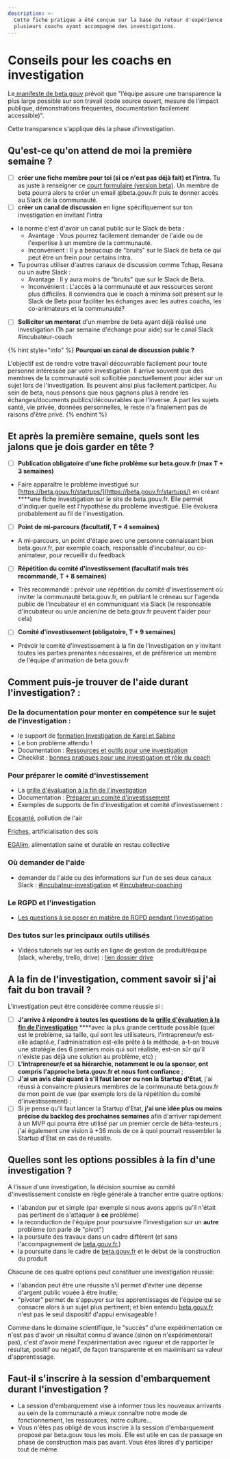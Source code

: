 ```yaml
---
description: >-
  Cette fiche pratique a été conçue sur la base du retour d'expérience de
  plusieurs coachs ayant accompagné des investigations.
---
```


# Conseils pour les coachs en investigation

Le[ manifeste de beta.gouv](https://beta.gouv.fr/approche/manifeste) prévoit que "l’équipe assure une transparence la plus large possible sur son travail \(code source ouvert, mesure de l’impact publique, démonstrations fréquentes, documentation facilement accessible\)".

Cette transparence s'applique dès la phase d'investigation.

## Qu'est-ce qu'on attend de moi la première semaine ?

* [ ] **créer une fiche membre pour toi \(si ce n'est pas déjà fait\) et l'intra**. Tu as juste à renseigner ce [court formulaire \(version beta\)](https://secretariat.incubateur.net/onboarding). Un membre de beta pourra alors te créer un email @beta.gouv.fr puis te donner accès au Slack de la communauté.
* [ ] **créer un canal de discussion** en ligne spécifiquement sur ton investigation en invitant l'intra
* la norme c'est d'avoir un canal public sur le Slack de beta : 
  * Avantage : Vous pourrez facilement demander de l'aide ou de l'expertise à un membre de la communauté.
  * Inconvénient : Il y a beaucoup de "bruits" sur le Slack de beta ce qui peut être un frein pour certains intra.
* Tu pourras utiliser d'autres canaux de discussion comme Tchap, Resana ou un autre Slack :
  * Avantage : Il y aura moins de "bruits" que sur le Slack de Beta. 
  * Inconvénient : L'accès à la communauté et aux ressources seront plus difficiles. Il conviendra que le coach à minima soit présent sur le Slack de Beta pour faciliter les échanges avec les autres coachs, les co-animateurs et la communauté?
* [ ] **Solliciter un mentorat** d'un membre de beta ayant déjà réalisé une investigation \(1h par semaine d'échange pour aide\) sur le canal Slack \#incubateur-coach

{% hint style="info" %}
**Pourquoi un canal de discussion public ?**

L'objectif est de rendre votre travail découvrable facilement pour toute personne intéressée par votre investigation. Il arrive souvent que des membres de la communauté soit sollicitée ponctuellement pour aider sur un sujet lors de l'investigation. Ils peuvent ainsi plus facilement participer. Au sein de beta, nous pensons que nous gagnons plus à rendre les échanges/documents publics/découvrables que l'inverse. A part les sujets santé, vie privée, données personnelles, le reste n'a finalement pas de raisons d'être privé.
{% endhint %}



## Et après la première semaine, quels sont les jalons que je dois garder en tête ?

* [ ] **Publication obligatoire d'une fiche problème sur beta.gouv.fr \(max T + 3 semaines\)**
* Faire apparaître le problème investigué sur [https://beta.gouv.fr/startups/](https://beta.gouv.fr/startups/) en créant ****une fiche investigation sur le site de beta.gouv.fr. Elle permet d'indiquer quelle est l'hypothèse du problème investigué. Elle évoluera probablement au fil de l'investigation.
* [ ] **Point de mi-parcours \(facultatif, T + 4 semaines\)**
* A mi-parcours, un point d'étape avec une personne connaissant bien beta.gouv.fr, par exemple coach, responsable d'incubateur, ou co-animateur, pour recueillir du feedback
* [ ] **Répétition du comité d'investissement \(facultatif mais très recommandé, T + 8 semaines\)**
* Très recommandé : prévoir une répétition du comité d'investissement où inviter la communauté beta.gouv.fr, en publiant le créneau sur l'agenda public de l'incubateur et en communiquant via Slack \(le responsable d'incubateur ou un/e ancien/ne de beta.gouv.fr peuvent t'aider pour cela\)
* [ ] **Comité d'investissement \(obligatoire, T + 9 semaines\)**
* Prévoir le comité d'investissement à la fin de l'investigation en y invitant toutes les parties prenantes nécessaires, et de préférence un membre de l'équipe d'animation de beta.gouv.fr

## Comment puis-je trouver de l'aide durant l'investigation? :

### De la documentation pour monter en compétence sur le sujet de l'investigation :

* le support de [formation Investigation de Karel et Sabine](https://docs.google.com/presentation/d/1YCM9A1aoge-0YbSEowamOX939-JftdYfJd6QnZZRFzw/edit#slide=id.g89cb07a65b_1_1448)
* Le bon problème attendu !
* Documentation : [Ressources et outils pour une investigation](https://pad.incubateur.net/fYKvdWPASNKzpwAWEcZyGA)
* Checklist : [bonnes pratiques pour une investigation et rôle du coach](https://pad.incubateur.net/dbob_tzxRMSMMMpRGcjZyw) 

### Pour préparer le comité d'investissement

* La [grille d'évaluation à la fin de l'investigation](https://beta.gouv.fr/content/docs/grille_lancement.pdf)
* Documentation : [Préparer un comité d'investissement](https://doc.incubateur.net/startups/preparer-un-comite-dinvestissement)
* Exemples de supports de fin d'investigation et comité d'investissement : 

[Ecosanté](https://docs.google.com/presentation/d/1P9waJEbvcT1hASOX2PqcylrTuuc3ocla8e9Rx5dYEvw/edit#slide=id.g6e25175204_0_4), pollution de l'air

[Friches](https://docs.google.com/presentation/d/10PB_jf7nMrZi3tWeVwjUkMeiincYnGLtiu72VsA_gU8/edit#slide=id.p), artificialisation des sols

[EGAlim](https://docs.google.com/presentation/d/1SVOWf08QOhTVoTIWm9rOPbAh-fg0Yx6OREHm6A_ABJA/edit?ts=5f928c5c#slide=id.gbae33034312e0c_580), alimentation saine et durable en restau collective

### Où demander de l'aide

* demander de l'aide ou des informations sur l'un de ses deux canaux Slack : [\#incubateur-investigation](https://startups-detat.slack.com/archives/CG21S6TSB) et [\#incubateur-coaching](https://startups-detat.slack.com/archives/C7XT3PJKH)

### Le RGPD et l'investigation

* [Les questions à se poser en matière de RGPD pendant l'investigation](https://doc.incubateur.net/startups/rgpd-and-securite/guide-rgpd-securite#phase-dinvestigation) 

### Des tutos sur les principaux outils utilisés

* Vidéos tutoriels sur les outils en ligne de gestion de produit/équipe \(slack, whereby, trello, drive\) : [lien dossier drive](https://drive.google.com/drive/folders/10qMmlHCYjL6XwmnLyQXC1iJlCOljFL2n?usp=sharing)

## A la fin de l'investigation, comment savoir si j'ai fait du bon travail ?

L'investigation peut être considérée comme réussie si :

* [ ] **J'arrive à répondre à toutes les questions de la** [**grille d'évaluation à la fin de l'investigation**](https://beta.gouv.fr/content/docs/grille_lancement.pdf) ****avec la plus grande certitude possible \(quel est le problème, sa taille, qui sont les utilisateurs, l'intrapreneur/e est-elle adapté.e, l'administration est-elle prête à la méthode, a-t-on trouvé une stratégie des 6 premiers mois qui soit réaliste, est-on sûr qu'il n'existe pas déjà une solution au problème, etc\) ;
* [ ] **L'intrapreneur/e et sa hiérarchie, notamment le ou la sponsor, ont compris l'approche beta.gouv.fr et nous font confiance** ;
* [ ] **J'ai un avis clair quant à s'il faut lancer ou non la Startup d'Etat**, j'ai réussi à convaincre plusieurs membres de la communauté beta.gouv.fr de mon point de vue \(par exemple lors de la répétition du comité d'investissement\) ;
* [ ] Si je pense qu'il faut lancer la Startup d'Etat, **j'ai une idée plus ou moins précise du backlog des prochaines semaines** afin d'arriver rapidement à un MVP qui pourra être utilisé par un premier cercle de bêta-testeurs ; j'ai également une vision à +36 mois de ce à quoi pourrait ressembler la Startup d'Etat en cas de réussite. 

## Quelles sont les options possibles à la fin d'une investigation ? 

A l'issue d'une investigation, la décision soumise au comité d'investissement consiste en règle générale à trancher entre quatre options:

* l'abandon pur et simple \(par exemple si nous avons appris qu'il n'était pas pertinent de s'attaquer à **ce** problème\)
* la reconduction de l'équipe pour poursuivre l'investigation sur un **autre** problème \(on parle de "pivot"\)
* la poursuite des travaux dans un cadre différent \(et sans l'accompagnement de [beta.gouv.fr](http://beta.gouv.fr/),\)
* la poursuite dans le cadre de [beta.gouv.fr](http://beta.gouv.fr/) et le début de la construction du produit

Chacune de ces quatre options peut constituer une investigation réussie: 

* l'abandon peut être une réussite s'il permet d'éviter une dépense d'argent public vouée à être inutile; 
* "pivoter" permet de s'appuyer sur les apprentissages de l'équipe qui se consacre alors à un sujet plus pertinent; et bien entendu [beta.gouv.fr](http://beta.gouv.fr/) n'est pas le seul dispositif d'appui envisageable ! 

Comme dans le domaine scientifique, le "succès" d'une expérimentation ce n'est pas d'avoir un résultat connu d'avance \(sinon on n'expérimenterait pas\), c'est d'avoir mené l'expérimentation avec rigueur et de rapporter le résultat, positif ou négatif, de façon transparente et en maximisant sa valeur d'apprentissage.

## Faut-il s'inscrire à la session d'embarquement durant l'investigation ?

* La session d'embarquement vise à informer tous les nouveaux arrivants au sein de la communauté a mieux connaître notre mode de fonctionnement, les ressources, notre culture...
* Vous n'êtes pas obligé de vous inscrire à la session d'embarquement proposé par beta.gouv tous les mois. Elle est utile en cas de passage en phase de construction mais pas avant. Vous êtes libres d'y participer tout de même.

